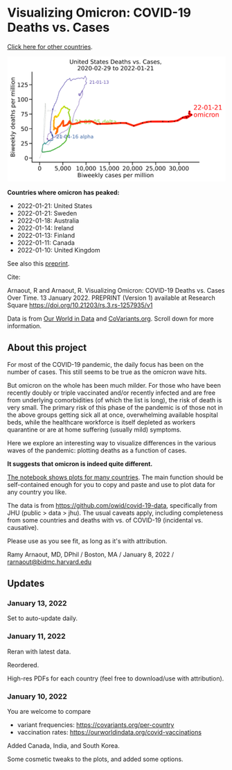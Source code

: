 # Visualizing Omicron: COVID-19 Deaths vs. Cases

<a href="https://github.com/rarnaout/Covidcycles/blob/main/covid_deaths_vs_cases.ipynb">Click here for other countries</a>. 

![United States](United_States.png)

**Countries where omicron has peaked:**

- 2022-01-21: United States
- 2022-01-21: Sweden
- 2022-01-18: Australia
- 2022-01-14: Ireland
- 2022-01-13: Finland
- 2022-01-11: Canada
- 2022-01-10: United Kingdom 

See also this <a href="https://www.researchsquare.com/article/rs-1257935/v1">preprint</a>. 

Cite:

Arnaout, R and Arnaout, R. Visualizing Omicron: COVID-19 Deaths vs. Cases Over Time. 13 January 2022. PREPRINT (Version 1) available at Research Square 
<a href="https://doi.org/10.21203/rs.3.rs-1257935/v1">https://doi.org/10.21203/rs.3.rs-1257935/v1</a>

Data is from <a href="https://github.com/owid/covid-19-data">Our World in Data</a> and <a href="https://covariants.org/per-country/">CoVariants.org</a>. Scroll down for more information.

## About this project

For most of the COVID-19 pandemic, the daily focus has been on the number of cases. This still seems to be true as the omicron wave hits.

But omicron on the whole has been much milder. For those who have been recently doubly or triple vaccinated and/or recently infected and are free from underlying comorbidities (of which the list is long), the risk of death is very small. The primary risk of this phase of the pandemic is of those not in the above groups getting sick all at once, overwhelming available hospital beds, while the healthcare workforce is itself depleted as workers quarantine or are at home suffering (usually mild) symptoms.

Here we explore an interesting way to visualize differences in the various waves of the pandemic: plotting deaths as a function of cases. 

**It suggests that omicron is indeed quite different.**

<a href="https://github.com/rarnaout/Covidcycles/blob/main/covid_deaths_vs_cases.ipynb">The notebook shows plots for many countries</a>. The main function should be self-contained enough for you to copy and paste and use to plot data for any country you like.

The data is from https://github.com/owid/covid-19-data, specifically from JHU (public > data > jhu). The usual caveats apply, including completeness from some countries and deaths with vs. of COVID-19 (incidental vs. causative).

Please use as you see fit, as long as it's with attribution.

Ramy Arnaout, MD, DPhil / Boston, MA / January 8, 2022 / rarnaout@bidmc.harvard.edu

## Updates

### January 13, 2022

Set to auto-update daily.

### January 11, 2022

Reran with latest data.

Reordered.

High-res PDFs for each country (feel free to download/use with attribution).

### January 10, 2022

You are welcome to compare 

- variant frequencies: https://covariants.org/per-country
- vaccination rates: https://ourworldindata.org/covid-vaccinations

Added Canada, India, and South Korea.

Some cosmetic tweaks to the plots, and added some options.

